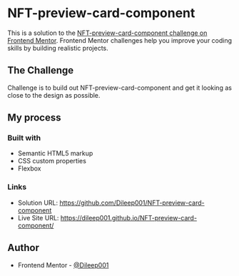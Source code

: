 # NFT-preview-card-component
This is a solution to the [NFT-preview-card-component challenge on Frontend Mentor](https://www.frontendmentor.io/challenges/nft-preview-card-component-SbdUL_w0U). Frontend Mentor challenges help you improve your coding skills by building realistic projects. 
## The Challenge
Challenge is to build out NFT-preview-card-component and get it looking as close to the design as possible.
## My process

### Built with

- Semantic HTML5 markup
- CSS custom properties
- Flexbox

### Links

- Solution URL: https://github.com/Dileep001/NFT-preview-card-component
- Live Site URL:  https://dileep001.github.io/NFT-preview-card-component/


## Author

- Frontend Mentor - [@Dileep001](https://www.frontendmentor.io/profile/Dileep001)
